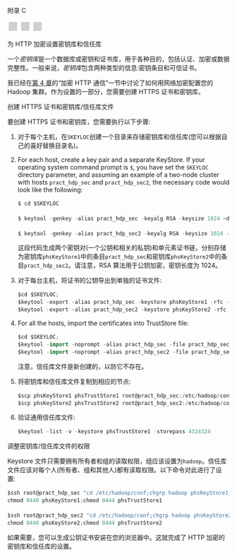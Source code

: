 附录 C

![image](img/frontdot.jpg)

为 HTTP 加密设置密钥库和信任库

一个*密钥库*是一个数据库或密钥和证书库，用于各种目的，包括认证、加密或数据完整性。一般来说，*密钥库*包含两种类型的信息:密钥条目和可信证书。

我已经在[第 4 章](04.html)的“加密 HTTP 通信”一节中讨论了如何用网络加密配置您的 Hadoop 集群。作为设置的一部分，您需要创建 HTTPS 证书和密钥库。

创建 HTTPS 证书和密钥库/信任库文件

要创建 HTTPS 证书和密钥库，您需要执行以下步骤:

1.  对于每个主机，在`SKEYLOC`创建一个目录来存储密钥库和信任库(您可以根据自己的喜好替换目录名)。
2.  For each host, create a key pair and a separate KeyStore. If your operating system command prompt is `$`, you have set the `SKEYLOC` directory parameter, and assuming an example of a two-node cluster with hosts `pract_hdp_sec` and `pract_hdp_sec2`, the necessary code would look like the following:

    ```scala
    $ cd $SKEYLOC

    $ keytool -genkey -alias pract_hdp_sec -keyalg RSA -keysize 1024 –dname "CN=pract_hdp_sec,OU=IT,O=Ipsos,L=Chicago,ST=IL,C=us" -keypass 12345678 -keystore phsKeyStore1 -storepass 87654321

    $ keytool -genkey -alias pract_hdp_sec2 -keyalg RSA -keysize 1024 -dname "CN=pract_hdp_sec2,OU=IT,O=Ipsos,L=Chicago,ST=IL,C=us" -keypass 56781234 -keystore phsKeyStore2 –storepass 43218765

    ```

    这段代码生成两个密钥对(一个公钥和相关的私钥)和单元素证书链，分别存储为密钥库`phsKeyStore1`中的条目`pract_hdp_sec`和密钥库`phsKeyStore2`中的条目`pract_hdp_sec2`。请注意，RSA 算法用于公钥加密，密钥长度为 1024。

3.  对于每台主机，将证书的公钥导出到单独的证书文件:

    ```scala
    $cd $SKEYLOC;
    $keytool -export -alias pract_hdp_sec -keystore phsKeyStore1 -rfc -file pract_hdp_sec_cert -storepass 87654321
    $keytool -export -alias pract_hdp_sec2 -keystore phsKeyStore2 -rfc -file pract_hdp_sec2_cert -storepass 43218765

    ```

4.  For all the hosts, import the certificates into TrustStore file:

    ```scala
    $cd $SKEYLOC;
    $keytool -import -noprompt -alias pract_hdp_sec -file pract_hdp_sec_cert -keystore phsTrustStore1 -storepass 4324324
    $keytool -import -noprompt -alias pract_hdp_sec2 -file pract_hdp_sec2_cert -keystore phsTrustStore1 -storepass 4324324

    ```

    注意，信任库文件是新创建的，以防它不存在。

5.  将密钥库和信任库文件复制到相应的节点:

    ```scala
    $scp phsKeyStore1 phsTrustStore1 root@pract_hdp_sec:/etc/hadoop/conf/
    $scp phsKeyStore2 phsTrustStore2 root@pract_hdp_sec2:/etc/hadoop/conf/

    ```

6.  验证通用信任库文件:

    ```scala
    $keytool -list -v -keystore phsTrustStore1 -storepass 4324324

    ```

调整密钥库/信任库文件的权限

Keystore 文件只需要拥有所有者和组的读取权限，组应该设置为`hadoop`。信任库文件应该对每个人(所有者、组和其他人)都有读取权限。以下命令对此进行了设置:

```scala
$ssh root@pract_hdp_sec "cd /etc/hadoop/conf;chgrp hadoop phsKeyStore1;
chmod 0440 phsKeyStore1;chmod 0444 phsTrustStore1

$ssh root@pract_hdp_sec2 "cd /etc/hadoop/conf;chgrp hadoop phsKeyStore2;
chmod 0440 phsKeyStore2;chmod 0444 phsTrustStore2

```

如果需要，您可以生成公钥证书安装在您的浏览器中。这就完成了 HTTP 加密的密钥库和信任库的设置。